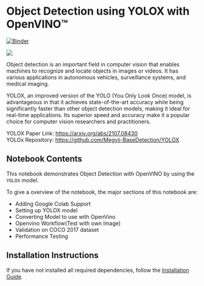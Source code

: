 # Object Detection using YOLOX with OpenVINO™

[![Binder](https://mybinder.org/badge_logo.svg)](https://mybinder.org/v2/gh/openvinotoolkit/openvino_notebooks/HEAD?filepath=notebooks%2F240-yolox-object-detection%2F240-yolox-object-detection.ipynb)

<img src="https://raw.githubusercontent.com/Megvii-BaseDetection/YOLOX/main/assets/demo.png">

Object detection is an important field in computer vision that enables machines to recognize and locate objects in images or videos. It has various applications in autonomous vehicles, surveillance systems, and medical imaging. 

YOLOX, an improved version of the YOLO (You Only Look Once) model, is advantageous in that it achieves state-of-the-art accuracy while being significantly faster than other object detection models, making it ideal for real-time applications. Its superior speed and accuracy make it a popular choice for computer vision researchers and practitioners.

YOLOX Paper Link: https://arxiv.org/abs/2107.08430  \
YOLOx Repository: https://github.com/Megvii-BaseDetection/YOLOX


## Notebook Contents

This notebook demonstrates Object Detection with OpenVINO by using the `YOLOX` model.


To give a overview of the notebook, the major sections of this notebook are:

* Adding Google Colab Support
* Setting up YOLOX model
* Converting Model to use with OpenVino
* Openvino Workflow(Test with own Image)
* Validation on COCO 2017 dataset
* Performance Testing 


## Installation Instructions

If you have not installed all required dependencies, follow the [Installation Guide](../../README.md).
